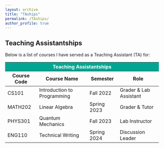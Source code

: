 ```yaml
---
layout: archive
title: "TAships"
permalink: /TAships/
author_profile: true
---
```


## Teaching Assistantships

Below is a list of courses I have served as a Teaching Assistant (TA) for:

<style>
  .persian-green {
    background-color: #00A693;
    color: white; /* Ensure text is readable */
    text-align: center;
  }
</style>

<table>
  <thead>
    <tr>
      <th colspan="4" class="persian-green">Teaching Assistantships</th>
    </tr>
    <tr>
      <th>Course Code</th>
      <th>Course Name</th>
      <th>Semester</th>
      <th>Role</th>
    </tr>
  </thead>
  <tbody>
    <tr>
      <td>CS101</td>
      <td>Introduction to Programming</td>
      <td>Fall 2022</td>
      <td>Grader & Lab Assistant</td>
    </tr>
    <tr>
      <td>MATH202</td>
      <td>Linear Algebra</td>
      <td>Spring 2023</td>
      <td>Grader & Tutor</td>
    </tr>
    <tr>
      <td>PHYS301</td>
      <td>Quantum Mechanics</td>
      <td>Fall 2023</td>
      <td>Lab Instructor</td>
    </tr>
    <tr>
      <td>ENG110</td>
      <td>Technical Writing</td>
      <td>Spring 2024</td>
      <td>Discussion Leader</td>
    </tr>
  </tbody>
</table>
